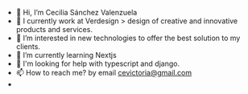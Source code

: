 - 👋 Hi, I’m Cecilia Sánchez Valenzuela
- 🔭 I currently work at Verdesign > design of creative and innovative products and services.
- 👀 I’m interested in new technologies to offer the best solution to my clients.
- 🌱 I’m currently learning Nextjs
- 💞️ I'm looking for help with typescript and django.
- 📫 How to reach me? by email cevictoria@gmail.com
- 

<!---
cevictoria13/cevictoria13 is a ✨ special ✨ repository because its `README.md` (this file) appears on your GitHub profile.
You can click the Preview link to take a look at your changes.
--->
